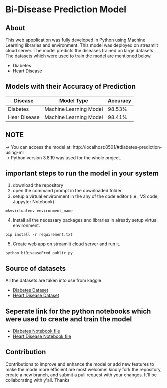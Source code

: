 # Bi-Disease Prediction Model

## About

This web appplication was fully developed in Python using Machine Learning libraries and environment. This model was deployed on streamlit cloud server. The model predicts the diseases trained on large datasets. The datasets which were used to train the model are mentioned below.

- Diabetes
- Heart Disease

## Models with their Accuracy of Prediction

| Disease          | Model Type              | Accuracy |
| ---------------- | ----------------------- | -------- |
| Diabetes         | Machine Learning Model  |  98.53%  |
| Hear Disease     | Machine Learning Model  |  98.41%  |

## NOTE

-> You can access the model at: http://localhost:8501/#diabetes-prediction-using-ml <br>
-> Python version 3.8.19 was used for the whole project. <br>

## important steps to run the model in your system

1. download the repository
2. open the command prompt in the downloaded folder
3. setup a virtual environment in the any of the code editor (i.e., VS code, Jupyyter Notebook).

```
mkvvirtualenv environment_name
```

4. Install all the necessary packages and libraries in already setup virtual environment.

```
pip install -r requirement.txt
```

5. Create web app on streamlit cloud server and run it.

```
python biDiseasePred_public.py
```


## Source of datasets

All the datasets are taken into use from kaggle

- [Diabetes Dataset](https://www.kaggle.com/datasets/saurabh00007/diabetescsv)
- [Heart Disease Dataset](https://www.kaggle.com/datasets/johnsmith88/heart-disease-dataset)

## Seperate link for the python notebooks which were used to create and train the model

- [Diabetes Notebook file](http://localhost:8888/lab/tree/DiabetesAnalysis.ipynb)
- [Heart Disease Notebook file](http://localhost:8888/lab/tree/HeartAnalysis.ipynb)


## Contribution

Contributions to improve and enhance the model or add new features to make the mode more efficient are most welcome! kindly fork the repository, create a new branch, and submit a pull request with your changes. It'll be collaborating with y'all. Thanks




